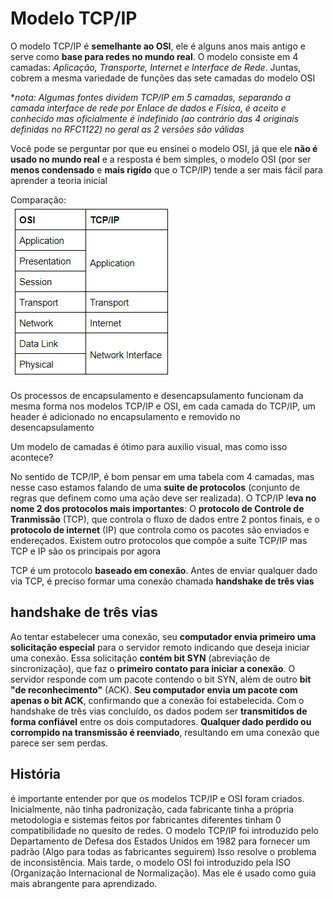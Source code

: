 # Modelo TCP/IP

O modelo TCP/IP é **semelhante ao OSI**, ele é alguns anos mais antigo e serve como **base para redes no mundo real**. O modelo consiste em 4 camadas: *Aplicação, Transporte, Internet e Interface de Rede*. Juntas, cobrem a mesma variedade de funções das sete camadas do modelo OSI

**nota: Algumas fontes dividem TCP/IP em 5 camadas, separando a camada interface de rede por Enlace de dados e Física, é aceito e conhecido mas oficialmente é indefinido (ao contrário das 4 originais definidas no *RFC1122) no geral as 2 versões são válidas**

Você pode se perguntar por que eu ensinei o modelo OSI, já que ele **não é usado no mundo real** e a resposta é bem simples, o modelo OSI (por ser **menos condensado** e **mais rigído** que o TCP/IP) tende a ser mais fácil para aprender a teoria inicial

Comparação:<br>
![Comparação](/content/comparaçãoTCp-OSI.png)

Os processos de encapsulamento e desencapsulamento funcionam da mesma forma nos modelos TCP/IP e OSI, em cada camada do TCP/IP, um header é adicionado no encapsulamento e removido no desencapsulamento

Um modelo de camadas é ótimo para auxilio visual, mas como isso acontece?

No sentido de TCP/IP, é bom pensar em uma tabela com 4 camadas, mas nesse caso estamos falando de uma **suite de protocolos** (conjunto de regras que definem como uma ação deve ser realizada). O TCP/IP l**eva no nome 2 dos protocolos mais importantes**: O **protocolo de Controle de Tranmissão** (TCP), que controla o fluxo de dados entre 2 pontos finais, e o **protocolo de internet** (IP) que controla como os pacotes são enviados e endereçados. Existem outro protocolos que compõe a suíte TCP/IP mas TCP e IP são os principais por agora

TCP é um protocolo **baseado em conexão**. Antes de enviar qualquer dado via TCP, é preciso formar uma conexão chamada **handshake de três vias**

## handshake de três vias 

Ao tentar estabelecer uma conexão, seu **computador envia primeiro uma solicitação especial** para o servidor remoto indicando que deseja iniciar uma conexão. Essa solicitação **contém bit SYN** (abreviação de sincronização), que faz o **primeiro contato para iniciar a conexão**. O servidor responde com um pacote contendo o bit SYN, além de outro **bit "de reconhecimento"** (ACK). **Seu computador envia um pacote com apenas o bit ACK**, confirmando que a conexão foi estabelecida. Com o handshake de três vias concluído, os dados podem ser **transmitidos de forma confiável** entre os dois computadores. **Qualquer dado perdido ou corrompido na transmissão é reenviado**, resultando em uma conexão que parece ser sem perdas.

## História 

é importante entender por que os modelos TCP/IP e OSI foram criados. Inicialmente, não tinha padronização, cada fabricante tinha a própria metodologia e sistemas feitos por fabricantes diferentes tinham 0 compatibilidade no quesito de redes. O modelo TCP/IP foi introduzido pelo Departamento de Defesa dos Estados Unidos em 1982 para fornecer um padrão (Algo para todas as fabricantes seguirem) Isso resolve o problema de inconsistência. Mais tarde, o modelo OSI foi introduzido pela ISO (Organização Internacional de Normalização). Mas ele é usado como guia mais abrangente para aprendizado.